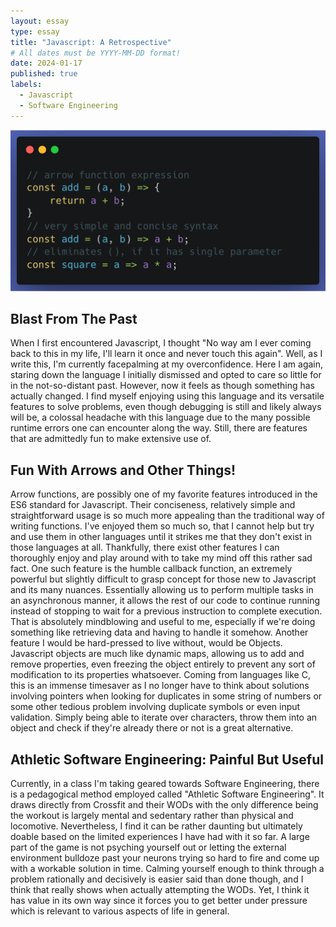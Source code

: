 ```yaml
---
layout: essay
type: essay
title: "Javascript: A Retrospective"
# All dates must be YYYY-MM-DD format!
date: 2024-01-17
published: true
labels:
  - Javascript
  - Software Engineering
---
```


<center> <img width="700px" class="" src="../img/js-essay/arrowFunc.png"> </center>

## Blast From The Past
When I first encountered Javascript, I thought "No way am I ever coming back to this in my life, I'll learn it once and never touch this again". Well, as I write this, I'm currently facepalming at my overconfidence. Here I am again, staring down the language I initially dismissed and opted to care so little for in the not-so-distant past. However, now it feels as though something has actually changed. I find myself enjoying using this language and its versatile features to solve problems, even though debugging is still and likely always will be, a colossal headache with this language due to the many possible runtime errors one can encounter along the way. Still, there are features that are admittedly fun to make extensive use of.

## Fun With Arrows and Other Things!
Arrow functions, are possibly one of my favorite features introduced in the ES6 standard for Javascript. Their conciseness, relatively simple and straightforward usage is so much more appealing than the traditional way of writing functions. I've enjoyed them so much so, that I cannot help but try and use them in other languages until it strikes me that they don't exist in those languages at all. Thankfully, there exist other features I can thoroughly enjoy and play around with to take my mind off this rather sad fact. One such feature is the humble callback function, an extremely powerful but slightly difficult to grasp concept for those new to Javascript and its many nuances. Essentially allowing us to perform multiple tasks in an asynchronous manner, it allows the rest of our code to continue running instead of stopping to wait for a previous instruction to complete execution. That is absolutely mindblowing and useful to me, especially if we're doing something like retrieving data and having to handle it somehow. Another feature I would be hard-pressed to live without, would be Objects. Javascript objects are much like dynamic maps, allowing us to add and remove properties, even freezing the object entirely to prevent any sort of modification to its properties whatsoever. Coming from languages like C, this is an immense timesaver as I no longer have to think about solutions involving pointers when looking for duplicates in some string of numbers or some other tedious problem involving duplicate symbols or even input validation. Simply being able to iterate over characters, throw them into an object and check if they're already there or not is a great alternative.

## Athletic Software Engineering: Painful But Useful
Currently, in a class I'm taking geared towards Software Engineering, there is a pedagogical method employed called "Athletic Software Engineering". It draws directly from Crossfit and their WODs with the only difference being the workout is largely mental and sedentary rather than physical and locomotive. Nevertheless, I find it can be rather daunting but ultimately doable based on the limited experiences I have had with it so far. A large part of the game is not psyching yourself out or letting the external environment bulldoze past your neurons trying so hard to fire and come up with a workable solution in time. Calming yourself enough to think through a problem rationally and decisively is easier said than done though, and I think that really shows when actually attempting the WODs. Yet, I think it has value in its own way since it forces you to get better under pressure which is relevant to various aspects of life in general. 
